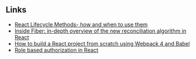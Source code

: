 ## Links
* [React Lifecycle Methods- how and when to use them](https://engineering.musefind.com/react-lifecycle-methods-how-and-when-to-use-them-2111a1b692b1)
* [Inside Fiber: in-depth overview of the new reconciliation algorithm in React
](https://medium.com/react-in-depth/inside-fiber-in-depth-overview-of-the-new-reconciliation-algorithm-in-react-e1c04700ef6e)
* [How to build a React project from scratch using Webpack 4 and Babel](https://hackernoon.com/how-to-build-a-react-project-from-scratch-using-webpack-4-and-babel-56d4a26afd32?mkt_tok=eyJpIjoiT1RWak5XTXpNR0k0WW1OayIsInQiOiIrMWNIK3RmQ093bXB5aGpyS0cyYU1SWXVTU3R6QWZnOHE3eUJrRTRQd2NiR2lBSTVjQ0FKUHdBVkJwYWFcL2o0dWU1ZlJFejFFQTE3TXhQNVhcL1dUVkoyR1UyVnB5VjlybkNieW1cL2I5NXNMcUx5Z2tpaE9IYkRTSVJEXC8ycUFRU3oifQ%3D%3D)
* [Role based authorization in React](https://hackernoon.com/role-based-authorization-in-react-c70bb7641db4)

